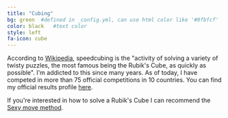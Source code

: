 ```yaml
---
title: "Cubing"
bg: green  #defined in _config.yml, can use html color like '#0fbfcf'
color: black   #text color
style: left
fa-icon: cube
---
```


According to <a href="https://en.wikipedia.org/wiki/Speedcubing">Wikipedia</a>, speedcubing is the "activity of solving a variety of twisty puzzles, the most famous being the Rubik's Cube, as quickly as possible". I'm addicted to this since many years. As of today, I have competed in more than 75 official competitions in 10 countries. You can find my official results profile <a href="https://www.worldcubeassociation.org/results/p.php?i=2009OHRN01">here</a>.<br/>

If you're interested in how to solve a Rubik's Cube I can recommend the <a href="http://cube.crider.co.uk/beginner.php">Sexy move method</a>.
